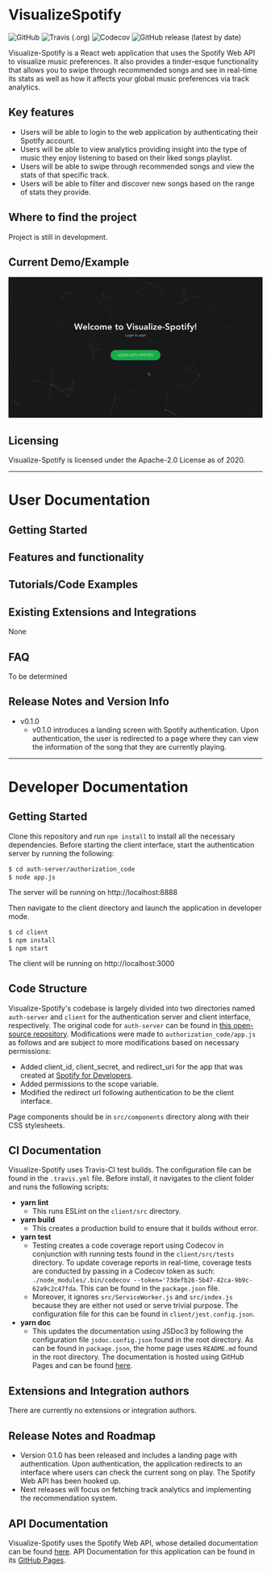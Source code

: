 # VisualizeSpotify
![GitHub](https://img.shields.io/github/license/jiyoonee/COMS4995?style=for-the-badge)
![Travis (.org)](https://img.shields.io/travis/jiyoonee/VisualizeSpotify?style=for-the-badge)
![Codecov](https://img.shields.io/codecov/c/gh/jiyoonee/VisualizeSpotify?style=for-the-badge)
![GitHub release (latest by date)](https://img.shields.io/github/v/release/jiyoonee/VisualizeSpotify?style=for-the-badge)

Visualize-Spotify is a React web application that uses the Spotify Web API to visualize music preferences. It also provides a tinder-esque functionality that allows you to swipe through recommended songs and see in real-time its stats as well as how it affects your global music preferences via track analytics.

## Key features
  - Users will be able to login to the web application by authenticating their Spotify account.
  - Users will be able to view analytics providing insight into the type of music they enjoy listening to based on their liked songs playlist.
  - Users will be able to swipe through recommended songs and view the stats of that specific track.
  - Users will be able to filter and discover new songs based on the range of stats they provide.

## Where to find the project
Project is still in development.

## Current Demo/Example
![Demo Gif](demo/demo.gif)

## Licensing
Visualize-Spotify is licensed under the Apache-2.0 License as of 2020.

---

# User Documentation
## Getting Started
## Features and functionality
## Tutorials/Code Examples
## Existing Extensions and Integrations
None
## FAQ
To be determined
## Release Notes and Version Info
  - v0.1.0
    - v0.1.0 introduces a landing screen with Spotify authentication. Upon authentication, the user is redirected to a page where they can view the information of the song that they are currently playing.

---

# Developer Documentation
## Getting Started
Clone this repository and run `npm install` to install all the necessary dependencies.
Before starting the client interface, start the authentication server by running the following:
```
$ cd auth-server/authorization_code
$ node app.js
```
The server will be running on http://localhost:8888 <br/>

Then navigate to the client directory and launch the application in developer mode.
```
$ cd client
$ npm install
$ npm start
```
The client will be running on http://localhost:3000

## Code Structure
Visualize-Spotify's codebase is largely divided into two directories named `auth-server` and `client` for the authentication server and client interface, respectively. The original code for `auth-server` can be found in [this open-source repository](https://github.com/spotify/web-api-auth-examples). Modifications were made to `authorization_code/app.js` as follows and are subject to more modifications based on necessary permissions:
  - Added client_id, client_secret, and redirect_uri for the app that was created at [Spotify for Developers](https://developer.spotify.com/).
  - Added permissions to the scope variable.
  - Modified the redirect url following authentication to be the client interface.

Page components should be in `src/components` directory along with their CSS stylesheets.

## CI Documentation
Visualize-Spotify uses Travis-CI test builds. The configuration file can be found in the `.travis.yml` file. Before install, it navigates to the client folder and runs the following scripts:
  - <strong>yarn lint</strong>
    - This runs ESLint on the `client/src` directory.
  - <strong>yarn build</strong>
    - This creates a production build to ensure that it builds without error.
  - <strong>yarn test</strong>
    - Testing creates a code coverage report using Codecov in conjunction with running tests found in the `client/src/tests` directory. To update coverage reports in real-time, coverage tests are conducted by passing in a Codecov token as such: `./node_modules/.bin/codecov --token='73defb26-5b47-42ca-9b9c-62a9c2c47fda`. This can be found in the `package.json` file. 
    - Moreover, it ignores `src/ServiceWorker.js` and `src/index.js` because they are either not used or serve trivial purpose. The configuration file for this can be found in `client/jest.config.json`.
  - <strong>yarn doc</strong>
    - This updates the documentation using JSDoc3 by following the configuration file `jsdoc.config.json` found in the root directory. As can be found in `package.json`, the home page uses `README.md` found in the root directory. The documentation is hosted using GitHub Pages and can be found [here](https://jiyoonee.github.io/VisualizeSpotify/).

## Extensions and Integration authors
There are currently no extensions or integration authors.

## Release Notes and Roadmap
  - Version 0.1.0 has been released and includes a landing page with authentication. Upon authentication, the application redirects to an interface where users can check the current song on play. The Spotify Web API has been hooked up.
  - Next releases will focus on fetching track analytics and implementing the recommendation system.

## API Documentation
Visualize-Spotify uses the Spotify Web API, whose detailed documentation can be found [here](https://developer.spotify.com/documentation/web-api/). API Documentation for this application can be found in its [GitHub Pages](https://jiyoonee.github.io/VisualizeSpotify/).
